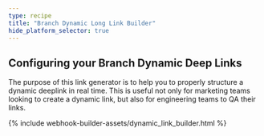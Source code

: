 ```yaml
---
type: recipe
title: "Branch Dynamic Long Link Builder"
hide_platform_selector: true
---
```


## Configuring your Branch Dynamic Deep Links ##

The purpose of this link generator is to help you to properly structure a dynamic deeplink in real time. This is useful not only for marketing teams looking to create a dynamic link, but also for engineering teams to QA their links.

{% include webhook-builder-assets/dynamic_link_builder.html %}


